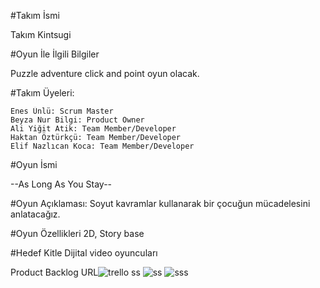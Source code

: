 #Takım İsmi

Takım Kintsugi

#Oyun İle İlgili Bilgiler

Puzzle adventure click and point oyun olacak.

#Takım Üyeleri:

    Enes Ünlü: Scrum Master
    Beyza Nur Bilgi: Product Owner
    Ali Yiğit Atik: Team Member/Developer
    Haktan Öztürkçü: Team Member/Developer
    Elif Nazlıcan Koca: Team Member/Developer

#Oyun İsmi

--As Long As You Stay--

#Oyun Açıklaması:
Soyut kavramlar kullanarak bir çocuğun mücadelesini anlatacağız. 

#Oyun Özellikleri
2D, Story base 

#Hedef Kitle
Dijital video oyuncuları

Product Backlog URL![trello ss](https://user-images.githubusercontent.com/104438447/167482252-b5f45b51-04d7-4259-8703-6f110449fccb.png)
![ss](https://user-images.githubusercontent.com/104438447/167482529-d9e34ebf-5fc7-408c-b6a3-45e42b9bb67a.png)
![sss](https://user-images.githubusercontent.com/104438447/167482810-849fa709-38cb-4422-a299-10e3ee460a79.png)
